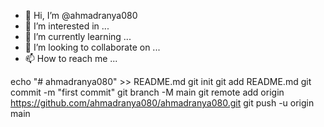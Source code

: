 - 👋 Hi, I’m @ahmadranya080
- 👀 I’m interested in ...
- 🌱 I’m currently learning ...
- 💞️ I’m looking to collaborate on ...
- 📫 How to reach me ...

<!---
ahmadranya080/ahmadranya080 is a ✨ special ✨ repository because its `README.md` (this file) appears on your GitHub profile.
You can click the Preview link to take a look at your changes.
--->
echo "# ahmadranya080" >> README.md
git init
git add README.md
git commit -m "first commit"
git branch -M main
git remote add origin https://github.com/ahmadranya080/ahmadranya080.git
git push -u origin main
